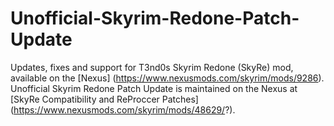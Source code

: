 Unofficial-Skyrim-Redone-Patch-Update
=====================================

Updates, fixes and support for T3nd0s Skyrim Redone (SkyRe) mod, available on the [Nexus] (https://www.nexusmods.com/skyrim/mods/9286).
Unofficial Skyrim Redone Patch Update is maintained on the Nexus at [SkyRe Compatibility and ReProccer Patches] (https://www.nexusmods.com/skyrim/mods/48629/?).

